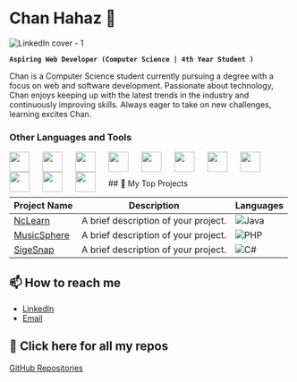 # Chan Hahaz 🌙

![LinkedIn cover - 1](https://github.com/user-attachments/assets/511104ea-5702-49d5-b701-b90650d02769)

**`Aspiring Web Developer (Computer Science | 4th Year Student )`**

Chan is a Computer Science student currently pursuing a degree with a focus on web and software development. Passionate about technology, Chan enjoys keeping up with the latest trends in the industry and continuously improving skills. Always eager to take on new challenges, learning excites Chan.

### Other Languages and Tools

<img align="left" width="36px" style="padding-right:20px;" src="https://cdn.jsdelivr.net/gh/devicons/devicon/icons/html5/html5-original.svg" />
<img align="left" width="36px" style="padding-right:20px;" src="https://cdn.jsdelivr.net/gh/devicons/devicon/icons/css3/css3-original.svg" />
<img align="left" width="36px" style="padding-right:20px;" src="https://cdn.jsdelivr.net/gh/devicons/devicon/icons/javascript/javascript-original.svg" />
<img align="left" width="36px" style="padding-right:20px;" src="https://cdn.jsdelivr.net/gh/devicons/devicon/icons/php/php-original.svg" />
<img align="left" width="36px" style="padding-right:20px;" src="https://cdn.jsdelivr.net/gh/devicons/devicon/icons/python/python-original.svg" />
<img align="left" width="36px" style="padding-right:20px;" src="https://cdn.jsdelivr.net/gh/devicons/devicon/icons/mysql/mysql-original.svg" />
<img align="left" width="36px" style="padding-right:20px;" src="https://cdn.jsdelivr.net/gh/devicons/devicon/icons/git/git-original.svg" />
<img align="left" width="36px" style="padding-right:20px;" src="https://cdn.jsdelivr.net/gh/devicons/devicon/icons/git/laravel-original.svg" />
<img align="left" width="36px" style="padding-right:20px;" src="https://cdn.jsdelivr.net/gh/devicons/devicon/icons/git/React-original.svg" />
<img align="left" width="36px" style="padding-right:20px;" src="https://cdn.jsdelivr.net/gh/devicons/devicon/icons/vscode/vscode-original.svg" />
<img align="left" width="36px" style="padding-right:20px;" src="https://cdn.jsdelivr.net/gh/devicons/devicon/icons/figma/figma-original.svg" />

&emsp;

<br>
## 📂 My Top Projects

| Project Name | Description | Languages |
|--------------|-------------|-----------|
| [NcLearn](https://github.com/Christiannacario/nclamp-project) | A brief description of your project. | ![Java](https://img.shields.io/badge/laravel-007396?style=flat-square&logo=laravel&logoColor=white) |
| [MusicSphere](https://github.com/Christiannacario/MusicSphere) | A brief description of your project. | ![PHP](https://img.shields.io/badge/javascript-777BB4?style=flat-square&logo=javascript&logoColor=white) |
| [SigeSnap](https://github.com/Christiannacario/sigesnap) | A brief description of your project. | ![C#](https://img.shields.io/badge/React-239120?style=flat-square&logo=React&logoColor=white) |

## 📫 How to reach me
- [LinkedIn](https://www.linkedin.com/in/christian-nacario-791024275/)
- [Email](mailto:nacariochristian041@gmail.com)

## 🔗 Click here for all my repos
[GitHub Repositories](https://github.com/christiannacario?tab=repositories)
